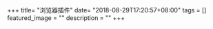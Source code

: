 +++
title= "浏览器插件"
date= "2018-08-29T17:20:57+08:00"
tags = []
featured_image = ""
description = ""
+++

